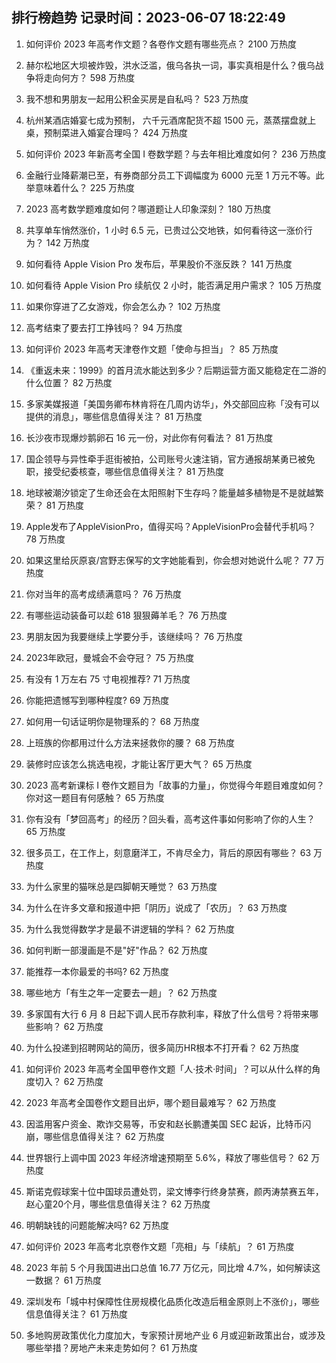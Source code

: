 
## 排行榜趋势 记录时间：2023-06-07 18:22:49
  
  1. 如何评价 2023 年高考作文题？各卷作文题有哪些亮点？ 2100 万热度
    
  2. 赫尔松地区大坝被炸毁，洪水泛滥，俄乌各执一词，事实真相是什么？俄乌战争将走向何方？ 598 万热度
    
  3. 我不想和男朋友一起用公积金买房是自私吗？ 523 万热度
    
  4. 杭州某酒店婚宴七成为预制， 六千元酒席配货不超 1500 元，蒸蒸摆盘就上桌，预制菜进入婚宴合理吗？ 424 万热度
    
  5. 如何评价 2023 年新高考全国 Ⅰ 卷数学题？与去年相比难度如何？ 236 万热度
    
  6. 金融行业降薪潮已至，有券商部分员工下调幅度为 6000 元至 1 万元不等。此举意味着什么？ 225 万热度
    
  7. 2023 高考数学题难度如何？哪道题让人印象深刻？ 180 万热度
    
  8. 共享单车悄然涨价，1 小时 6.5 元，已贵过公交地铁，如何看待这一涨价行为？ 142 万热度
    
  9. 如何看待 Apple Vision Pro 发布后，苹果股价不涨反跌？ 141 万热度
    
  10. 如何看待 Apple Vision Pro 续航仅 2 小时，能否满足用户需求？ 105 万热度
    
  11. 如果你穿进了乙女游戏，你会怎么办？ 102 万热度
    
  12. 高考结束了要去打工挣钱吗？ 94 万热度
    
  13. 如何评价 2023 年高考天津卷作文题「使命与担当」？ 85 万热度
    
  14. 《重返未来：1999》的首月流水能达到多少？后期运营方面又能稳定在二游的什么位置？ 82 万热度
    
  15. 多家美媒报道「美国务卿布林肯将在几周内访华」，外交部回应称「没有可以提供的消息」，哪些信息值得关注？ 81 万热度
    
  16. 长沙夜市现爆炒鹅卵石 16 元一份，对此你有何看法？ 81 万热度
    
  17. 国企领导与异性牵手逛街被拍，公司账号火速注销，官方通报胡某勇已被免职，接受纪委核查，哪些信息值得关注？ 81 万热度
    
  18. 地球被潮汐锁定了生命还会在太阳照射下生存吗？能量越多植物是不是就越繁荣？ 81 万热度
    
  19. Apple发布了AppleVisionPro，值得买吗？AppleVisionPro会替代手机吗？ 78 万热度
    
  20. 如果这里给灰原哀/宫野志保写的文字她能看到，你会想对她说什么呢？ 77 万热度
    
  21. 你对当年的高考成绩满意吗？ 76 万热度
    
  22. 有哪些运动装备可以趁 618 狠狠薅羊毛？ 76 万热度
    
  23. 男朋友因为我要继续上学要分手，该继续吗？ 76 万热度
    
  24. 2023年欧冠，曼城会不会夺冠？ 75 万热度
    
  25. 有没有 1 万左右 75 寸电视推荐? 71 万热度
    
  26. 你能把遗憾写到哪种程度? 69 万热度
    
  27. 如何用一句话证明你是物理系的？ 68 万热度
    
  28. 上班族的你都用过什么方法来拯救你的腰？ 68 万热度
    
  29. 装修时应该怎么挑选电视，才能让客厅更大气？ 65 万热度
    
  30. 2023 高考新课标 I 卷作文题目为「故事的力量」，你觉得今年题目难度如何？你对这一题目有何感触？ 65 万热度
    
  31. 你有没有「梦回高考」的经历？回头看，高考这件事如何影响了你的人生？ 65 万热度
    
  32. 很多员工，在工作上，刻意磨洋工，不肯尽全力，背后的原因有哪些？ 63 万热度
    
  33. 为什么家里的猫咪总是四脚朝天睡觉？ 63 万热度
    
  34. 为什么在许多文章和报道中把「阴历」说成了「农历」？ 63 万热度
    
  35. 为什么我觉得数学才是最不讲逻辑的学科？ 62 万热度
    
  36. 如何判断一部漫画是不是"好"作品？ 62 万热度
    
  37. 能推荐一本你最爱的书吗? 62 万热度
    
  38. 哪些地方「有生之年一定要去一趟」？ 62 万热度
    
  39. 多家国有大行 6 月 8 日起下调人民币存款利率，释放了什么信号？将带来哪些影响？ 62 万热度
    
  40. 为什么投递到招聘网站的简历，很多简历HR根本不打开看？ 62 万热度
    
  41. 如何评价 2023 年高考全国甲卷作文题「人·技术·时间」？可以从什么样的角度切入？ 62 万热度
    
  42. 2023 年高考全国卷作文题目出炉，哪个题目最难写？ 62 万热度
    
  43. 因滥用客户资金、欺诈交易等，币安和赵长鹏遭美国 SEC 起诉，比特币闪崩，哪些信息值得关注？ 62 万热度
    
  44. 世界银行上调中国 2023 年经济增速预期至 5.6%，释放了哪些信号？ 62 万热度
    
  45. 斯诺克假球案十位中国球员遭处罚，梁文博李行终身禁赛，颜丙涛禁赛五年，赵心童20个月，哪些信息值得关注？ 62 万热度
    
  46. 明朝缺钱的问题能解决吗? 62 万热度
    
  47. 如何评价 2023 年高考北京卷作文题「亮相」与「续航」？ 61 万热度
    
  48. 2023 年前 5 个月我国进出口总值 16.77 万亿元，同比增 4.7%，如何解读这一数据？ 61 万热度
    
  49. 深圳发布「城中村保障性住房规模化品质化改造后租金原则上不涨价」，哪些信息值得关注？ 61 万热度
    
  50. 多地购房政策优化力度加大，专家预计房地产业 6 月或迎新政策出台，或涉及哪些举措？房地产未来走势如何？ 61 万热度
    